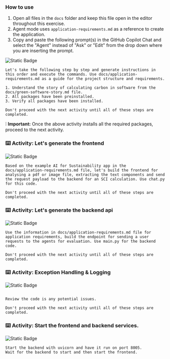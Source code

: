 ### How to use

1. Open all files in the `docs` folder and keep this file open in the editor throughout this exercise.
2. Agent mode uses `application-requirements.md` as a reference to create the application.
3. Copy and paste the following prompt(s) in the GitHub Copilot Chat and select the "Agent" instead of "Ask" or "Edit" from the drop down where you are inserting the prompt.

![Static Badge](https://img.shields.io/badge/-Prompt-text?style=flat-square&logo=github%20copilot&labelColor=512a97&color=ecd8ff)

```prompt
Let's take the following step by step and generate instructions in this order and execute the commands. Use docs/application-requirements.md as a guide for the project structure and requirements.

1. Understand the story of calculating carbon in software from the docs/green-software-story.md file.
2. All packages have been preinstalled.
3. Verify all packages have been installed. 

Don't proceed with the next activity until all of these steps are completed.
```
❕ **Important:** Once the above activity installs all the required packages, proceed to the next activity.

### :keyboard: Activity: Let's generate the frontend

  ![Static Badge](https://img.shields.io/badge/-Prompt-text?style=flat-square&logo=github%20copilot&labelColor=512a97&color=ecd8ff)
 
  ```prompt
  Based on the example AI for Sustainability app in the docs/application-requirements.md file, let's build the frontend for analysing a pdf or image file, extracting the text components and send the request payload to the backend for an SCI calculation. Use chat.py for this code.

  Don't proceed with the next activity until all of these steps are completed.
 ```

### :keyboard: Activity: Let's generate the backend api

  ![Static Badge](https://img.shields.io/badge/-Prompt-text?style=flat-square&logo=github%20copilot&labelColor=512a97&color=ecd8ff)
 
  ```prompt
  Use the information in docs/application-requirements.md file for application requirements, build the endpoint for sending a user requests to the agents for evaluation. Use main.py for the backend code.

  Don't proceed with the next activity until all of these steps are completed.
 ```

### :keyboard: Activity: Exception Handling & Logging

  ![Static Badge](https://img.shields.io/badge/-Prompt-text?style=flat-square&logo=github%20copilot&labelColor=512a97&color=ecd8ff)
 
  ```prompt
 
  Review the code is any potential issues.
  
  Don't proceed with the next activity until all of these steps are completed.
 ```

### :keyboard: Activity: Start the frontend and backend services.

  ![Static Badge](https://img.shields.io/badge/-Prompt-text?style=flat-square&logo=github%20copilot&labelColor=512a97&color=ecd8ff)
 
  ```prompt
  Start the backend with uvicorn and have it run on port 8005.
  Wait for the backend to start and then start the frontend.
